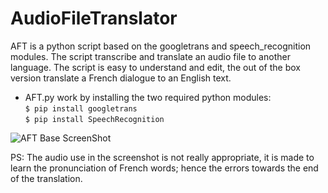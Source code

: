 # AudioFileTranslator
AFT is a python script based on the googletrans and speech_recognition modules. The script transcribe and translate an audio file to another language. The script is easy to understand and edit, the out of the box version translate a French dialogue to an English text.

* AFT.py work by installing the two required python modules:
</br>`$ pip install googletrans`
</br>`$ pip install SpeechRecognition`

![AFT Base ScreenShot](https://raw.githubusercontent.com/nnnzo/Ressources/master/img/Capture%20d%E2%80%99e%CC%81cran%202020-08-02%20a%CC%80%2012.28.09.png)

PS: The audio use in the screenshot is not really appropriate, it is made to learn the pronunciation of French words; hence the errors towards the end of the translation.
